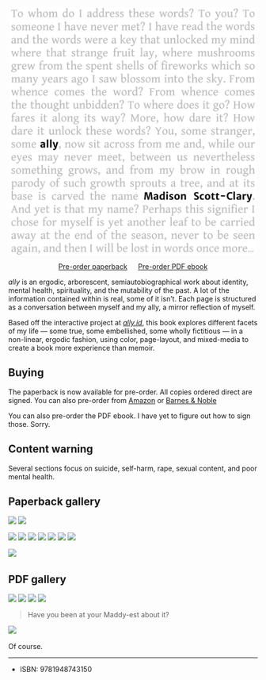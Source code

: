 ---
---

<img src="/book/cover-front.png" style="margin: 0 auto; display: block; width: 500px; max-width: 100%;" />

<p style="text-align:center"><script src="https://gumroad.com/js/gumroad.js"></script>
<a class="gumroad-button" href="https://makyo-ink.square.site/product/ally-preorder-/5" target="\_blank">Pre-order paperback</a>
&emsp;
<script src="https://gumroad.com/js/gumroad.js"></script>
<a class="gumroad-button" href="https://gum.co/rvof" target="\_blank">Pre-order PDF ebook</a></p>

<em class="ally-font">ally</em> is an ergodic, arborescent, semiautobiographical work about identity, mental health, spirituality, and the mutability of the past. A lot of the information contained within is real, some of it isn’t. Each page is structured as a conversation between myself and my ally, a mirror reflection of myself.

Based off the interactive project at [<em class="ally-font">ally.id</em>](https://ally.id), this book explores different facets of my life — some true, some embellished, some wholly fictitious — in a non-linear, ergodic fashion, using color, page-layout, and mixed-media to create a book more experience than memoir.

## Buying

The paperback is now available for pre-order. All copies ordered direct are signed. You can also pre-order from <a target="\_blank" href="https://www.amazon.com/gp/product/1948743159/">Amazon</a> or <a target="\_blank" href="https://www.barnesandnoble.com/w/ally-scott-clary-madison/1136517973?ean=9781948743150">Barnes &amp; Noble</a>

You can also pre-order the PDF ebook. I have yet to figure out how to sign those. Sorry.

## Content warning

Several sections focus on suicide, self-harm, rape, sexual content, and poor mental health.

## Paperback gallery

<!-- <a href="/book/physical/01-front.s.jpg" target="\_blank"><img src="/book/physical/thumbs/01-front.s.jpg" style="width: 200px; margin: 0.5rem;" /></a>
<a href="/book/physical/02-stack-front.s.jpg" target="\_blank"><img src="/book/physical/thumbs/02-stack-front.s.jpg" style="width: 200px; margin: 0.5rem;" /></a>
<a href="/book/physical/03-stack-angle.s.jpg" target="\_blank"><img src="/book/physical/thumbs/03-stack-angle.s.jpg" style="width: 200px; margin: 0.5rem;" /></a>
<a href="/book/physical/04-two-parts.s.jpg" target="\_blank"><img src="/book/physical/thumbs/04-two-parts.s.jpg" style="width: 200px; margin: 0.5rem;" /></a>
<a href="/book/physical/05-master-sigil.s.jpg" target="\_blank"><img src="/book/physical/thumbs/05-master-sigil.s.jpg" style="width: 200px; margin: 0.5rem;" /></a>
<a href="/book/physical/06-speak-to-me.s.jpg" target="\_blank"><img src="/book/physical/thumbs/06-speak-to-me.s.jpg" style="width: 200px; margin: 0.5rem;" /></a>
<a href="/book/physical/07-music-hand.s.jpg" target="\_blank"><img src="/book/physical/thumbs/07-music-hand.s.jpg" style="width: 200px; margin: 0.5rem;" /></a>
<a href="/book/physical/08-music-angle.s.jpg" target="\_blank"><img src="/book/physical/thumbs/08-music-angle.s.jpg" style="width: 200px; margin: 0.5rem;" /></a>
<a href="/book/physical/09-back-stack-floor.s.jpg" target="\_blank"><img src="/book/physical/thumbs/09-back-stack-floor.s.jpg" style="width: 200px; margin: 0.5rem;" /></a>
<a href="/book/physical/10-back-stack-table.s.jpg" target="\_blank"><img src="/book/physical/thumbs/10-back-stack-table.s.jpg" style="width: 200px; margin: 0.5rem;" /></a>
<a href="/book/physical/11-shelf-steep.s.jpg" target="\_blank"><img src="/book/physical/thumbs/11-shelf-steep.s.jpg" style="width: 200px; margin: 0.5rem;" /></a>
<a href="/book/physical/12-shelf-shallow.s.jpg" target="\_blank"><img src="/book/physical/thumbs/12-shelf-shallow.s.jpg" style="width: 200px; margin: 0.5rem;" /></a> -->

<a href="/book/physical/01-front.s.jpg" target="\_blank"><img src="/book/physical/01-front.s.jpg" /></a>
<a href="/book/physical/02-stack-front.s.jpg" target="\_blank"><img src="/book/physical/02-stack-front.s.jpg" /></a>
<!-- <a href="/book/physical/03-stack-angle.s.jpg" target="\_blank"><img src="/book/physical/03-stack-angle.s.jpg" /></a> -->
<a href="/book/physical/04-two-parts.s.jpg" target="\_blank"><img src="/book/physical/04-two-parts.s.jpg" /></a>
<a href="/book/physical/05-master-sigil.s.jpg" target="\_blank"><img src="/book/physical/05-master-sigil.s.jpg" /></a>
<a href="/book/physical/06-speak-to-me.s.jpg" target="\_blank"><img src="/book/physical/06-speak-to-me.s.jpg" /></a>
<a href="/book/physical/07-music-hand.s.jpg" target="\_blank"><img src="/book/physical/07-music-hand.s.jpg" /></a>
<a href="/book/physical/08-music-angle.s.jpg" target="\_blank"><img src="/book/physical/08-music-angle.s.jpg" /></a>
<a href="/book/physical/09-back-stack-floor.s.jpg" target="\_blank"><img src="/book/physical/09-back-stack-floor.s.jpg" /></a>
<a href="/book/physical/10-back-stack-table.s.jpg" target="\_blank"><img src="/book/physical/10-back-stack-table.s.jpg" /></a>
<!-- <a href="/book/physical/11-shelf-steep.s.jpg" target="\_blank"><img src="/book/physical/11-shelf-steep.s.jpg" /></a> -->
<a href="/book/physical/12-shelf-shallow.s.jpg" target="\_blank"><img src="/book/physical/12-shelf-shallow.s.jpg" /></a>

## PDF gallery

<a href="/book/book1.png" target="\_blank"><img src="/book/book1.png" /></a>
<a href="/book/book2.png" target="\_blank"><img src="/book/book2.png" /></a>
<a href="/book/book3.png" target="\_blank"><img src="/book/book3.png" /></a>
<a href="/book/book2.png" target="\_blank"><img src="/book/book4.png" /></a>

> Have you been at your Maddy-est about it?

![](/book/book5.png)

Of course.

-----

* ISBN: 9781948743150
